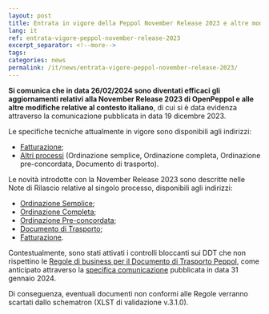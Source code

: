 ```yaml
---
layout: post
title: Entrata in vigore della Peppol November Release 2023 e altre modifiche italiane
lang: it
ref: entrata-vigore-peppol-november-release-2023
excerpt_separator: <!--more-->
tags:
categories: news
permalink: /it/news/entrata-vigore-peppol-november-release-2023/
---
```

**Si comunica che in data 26/02/2024 sono diventati efficaci gli aggiornamenti relativi alla November Release 2023 di OpenPeppol e alle altre modifiche relative al contesto italiano**, di cui si è data evidenza attraverso la comunicazione pubblicata in data 19 dicembre 2023.

Le specifiche tecniche attualmente in vigore sono disponibili agli indirizzi:

  -  [Fatturazione](https://peppol-docs.agid.gov.it/docs/my_index_fatt.jsp);
  -  [Altri processi](https://peppol-docs.agid.gov.it/docs/my_index.jsp) (Ordinazione semplice, Ordinazione completa, Ordinazione pre-concordata, Documento di trasporto).
<!--more-->

Le novità introdotte con la November Release 2023 sono descritte nelle Note di Rilascio relative al singolo processo, disponibili agli indirizzi:

  -  [Ordinazione Semplice](https://peppol-docs.agid.gov.it/docs/docs/ITA/others/guides/release-notes-it/3-order-only/main.html);
  -  [Ordinazione Completa](https://peppol-docs.agid.gov.it/docs/docs/ITA/others/guides/release-notes-it/28-ordering/main.html);
  -  [Ordinazione Pre-concordata](https://peppol-docs.agid.gov.it/docs/docs/ITA/others/guides/release-notes-it/42-orderagreement/main.html);
  -  [Documento di Trasporto](https://peppol-docs.agid.gov.it/docs/docs/ITA/others/guides/release-notes-it/30-despatchadvice/main.html);
  -  [Fatturazione](https://peppol-docs.agid.gov.it/docs/docs/ITA/invoice/guide/release-notes-it/main.html).
 

Contestualmente, sono stati attivati i controlli bloccanti sui DDT che non rispettino le [Regole di business per il Documento di Trasporto Peppol](https://peppol-docs.agid.gov.it/docs/xml/ITA/sch/peppolbis-trdm016-3.0-despatch-advice/Schematron/ITA/AGID-PEPPOL-T16.html), come anticipato attraverso la [specifica comunicazione](https://peppol.agid.gov.it/it/news/compilazione-ddt-peppol-november-release-2023/) pubblicata in data 31 gennaio 2024.

Di conseguenza, eventuali documenti non conformi alle Regole verranno scartati dallo schematron (XLST di validazione v.3.1.0).
